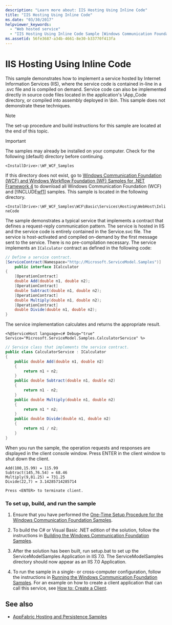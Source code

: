 ```yaml
---
description: "Learn more about: IIS Hosting Using Inline Code"
title: "IIS Hosting Using Inline Code"
ms.date: "03/30/2017"
helpviewer_keywords:
  - "Web hosted service"
  - "IIS Hosting Using Inline Code Sample [Windows Communication Foundation]"
ms.assetid: 56fe3687-a34b-4661-8e30-b33770f413fa
---
```

# IIS Hosting Using Inline Code

This sample demonstrates how to implement a service hosted by Internet Information Services (IIS), where the service code is contained in-line in a .svc file and is compiled on demand. Service code can also be implemented directly in source code files located in the application's \App_Code directory, or compiled into assembly deployed in \bin. This sample does not demonstrate these techniques.

> [!NOTE]
> The set-up procedure and build instructions for this sample are located at the end of this topic.

> [!IMPORTANT]
> The samples may already be installed on your computer. Check for the following (default) directory before continuing.
>
> `<InstallDrive>:\WF_WCF_Samples`
>
> If this directory does not exist, go to [Windows Communication Foundation (WCF) and Windows Workflow Foundation (WF) Samples for .NET Framework 4](https://www.microsoft.com/download/details.aspx?id=21459) to download all Windows Communication Foundation (WCF) and [!INCLUDE[wf1](../../../../includes/wf1-md.md)] samples. This sample is located in the following directory.
>
> `<InstallDrive>:\WF_WCF_Samples\WCF\Basic\Services\Hosting\WebHost\InlineCode`

The sample demonstrates a typical service that implements a contract that defines a request-reply communication pattern. The service is hosted in IIS and the service code is entirely contained in the Service.svc file. The service is host-activated and compiled on-demand by the first message sent to the service. There is no pre-compilation necessary. The service implements an `ICalculator` contract as defined in the following code:

```csharp
// Define a service contract.
[ServiceContract(Namespace="http://Microsoft.ServiceModel.Samples")]
    public interface ICalculator
{
    [OperationContract]
    double Add(double n1, double n2);
    [OperationContract]
    double Subtract(double n1, double n2);
    [OperationContract]
    double Multiply(double n1, double n2);
    [OperationContract]
    double Divide(double n1, double n2);
}
```

The service implementation calculates and returns the appropriate result.

`<%@ServiceHost language=c# Debug="true" Service="Microsoft.ServiceModel.Samples.CalculatorService" %>`

```csharp
// Service class that implements the service contract.
public class CalculatorService : ICalculator
{
    public double Add(double n1, double n2)
    {
        return n1 + n2;
    }
    public double Subtract(double n1, double n2)
    {
        return n1 - n2;
    }
    public double Multiply(double n1, double n2)
    {
        return n1 * n2;
    }
    public double Divide(double n1, double n2)
    {
        return n1 / n2;
    }
}
```

When you run the sample, the operation requests and responses are displayed in the client console window. Press ENTER in the client window to shut down the client.

```console
Add(100,15.99) = 115.99
Subtract(145,76.54) = 68.46
Multiply(9,81.25) = 731.25
Divide(22,7) = 3.14285714285714

Press <ENTER> to terminate client.
```

### To set up, build, and run the sample

1. Ensure that you have performed the [One-Time Setup Procedure for the Windows Communication Foundation Samples](one-time-setup-procedure-for-the-wcf-samples.md).

2. To build the C# or Visual Basic .NET edition of the solution, follow the instructions in [Building the Windows Communication Foundation Samples](building-the-samples.md).

3. After the solution has been built, run setup.bat to set up the ServiceModelSamples Application in IIS 7.0. The ServiceModelSamples directory should now appear as an IIS 7.0 Application.

4. To run the sample in a single- or cross-computer configuration, follow the instructions in [Running the Windows Communication Foundation Samples](running-the-samples.md). For an example on how to create a client application that can call this service, see [How to: Create a Client](../how-to-create-a-wcf-client.md).

## See also

- [AppFabric Hosting and Persistence Samples](/previous-versions/appfabric/ff383418(v=azure.10))
